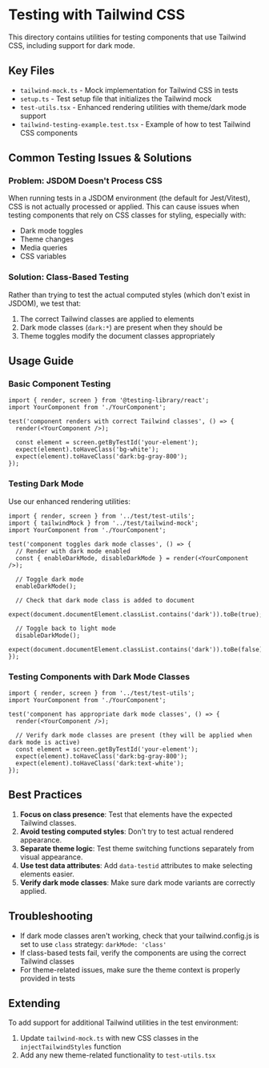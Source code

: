 # Testing with Tailwind CSS

This directory contains utilities for testing components that use Tailwind CSS, including support for dark mode.

## Key Files

- `tailwind-mock.ts` - Mock implementation for Tailwind CSS in tests
- `setup.ts` - Test setup file that initializes the Tailwind mock
- `test-utils.tsx` - Enhanced rendering utilities with theme/dark mode support
- `tailwind-testing-example.test.tsx` - Example of how to test Tailwind CSS components

## Common Testing Issues & Solutions

### Problem: JSDOM Doesn't Process CSS

When running tests in a JSDOM environment (the default for Jest/Vitest), CSS is not actually processed or applied. This can cause issues when testing components that rely on CSS classes for styling, especially with:

- Dark mode toggles
- Theme changes
- Media queries
- CSS variables

### Solution: Class-Based Testing

Rather than trying to test the actual computed styles (which don't exist in JSDOM), we test that:

1. The correct Tailwind classes are applied to elements
2. Dark mode classes (`dark:*`) are present when they should be
3. Theme toggles modify the document classes appropriately

## Usage Guide

### Basic Component Testing

```tsx
import { render, screen } from '@testing-library/react';
import YourComponent from './YourComponent';

test('component renders with correct Tailwind classes', () => {
  render(<YourComponent />);
  
  const element = screen.getByTestId('your-element');
  expect(element).toHaveClass('bg-white');
  expect(element).toHaveClass('dark:bg-gray-800');
});
```

### Testing Dark Mode

Use our enhanced rendering utilities:

```tsx
import { render, screen } from '../test/test-utils';
import { tailwindMock } from '../test/tailwind-mock';
import YourComponent from './YourComponent';

test('component toggles dark mode classes', () => {
  // Render with dark mode enabled
  const { enableDarkMode, disableDarkMode } = render(<YourComponent />);
  
  // Toggle dark mode
  enableDarkMode();
  
  // Check that dark mode class is added to document
  expect(document.documentElement.classList.contains('dark')).toBe(true);
  
  // Toggle back to light mode
  disableDarkMode();
  expect(document.documentElement.classList.contains('dark')).toBe(false);
});
```

### Testing Components with Dark Mode Classes

```tsx
import { render, screen } from '../test/test-utils';
import YourComponent from './YourComponent';

test('component has appropriate dark mode classes', () => {
  render(<YourComponent />);
  
  // Verify dark mode classes are present (they will be applied when dark mode is active)
  const element = screen.getByTestId('your-element');
  expect(element).toHaveClass('dark:bg-gray-800');
  expect(element).toHaveClass('dark:text-white');
});
```

## Best Practices

1. **Focus on class presence**: Test that elements have the expected Tailwind classes.
2. **Avoid testing computed styles**: Don't try to test actual rendered appearance.
3. **Separate theme logic**: Test theme switching functions separately from visual appearance.
4. **Use test data attributes**: Add `data-testid` attributes to make selecting elements easier.
5. **Verify dark mode classes**: Make sure dark mode variants are correctly applied.

## Troubleshooting

- If dark mode classes aren't working, check that your tailwind.config.js is set to use `class` strategy: `darkMode: 'class'`
- If class-based tests fail, verify the components are using the correct Tailwind classes
- For theme-related issues, make sure the theme context is properly provided in tests

## Extending

To add support for additional Tailwind utilities in the test environment:

1. Update `tailwind-mock.ts` with new CSS classes in the `injectTailwindStyles` function
2. Add any new theme-related functionality to `test-utils.tsx`
